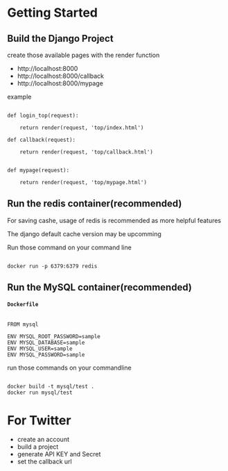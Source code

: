 # Getting Started

## Build the Django Project

create those available pages with the render function

- http://localhost:8000
- http://localhost:8000/callback
- http://localhost:8000/mypage

example

```

def login_top(request):

    return render(request, 'top/index.html')

def callback(request):

    return render(request, 'top/callback.html')


def mypage(request):
   
    return render(request, 'top/mypage.html')

```


## Run the redis container(recommended)

For saving cashe, usage of redis is recommended as more helpful features

The django default cache version may be upcomming 

Run those command on your command line

```

docker run -p 6379:6379 redis

```

## Run the MySQL container(recommended)

#### **`Dockerfile`**

```

FROM mysql

ENV MYSQL_ROOT_PASSWORD=sample
ENV MYSQL_DATABASE=sample
ENV MYSQL_USER=sample
ENV MYSQL_PASSWORD=sample

```

run those commands on your commandline

```

docker build -t mysql/test .
docker run mysql/test

```

# For Twitter

- create an account
- build a project 
- generate API KEY and Secret
- set the callback url